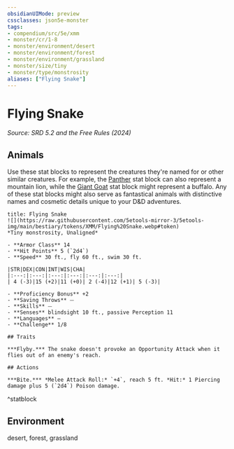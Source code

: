 ```yaml
---
obsidianUIMode: preview
cssclasses: json5e-monster
tags:
- compendium/src/5e/xmm
- monster/cr/1-8
- monster/environment/desert
- monster/environment/forest
- monster/environment/grassland
- monster/size/tiny
- monster/type/monstrosity
aliases: ["Flying Snake"]
---
```

# Flying Snake
*Source: SRD 5.2 and the Free Rules (2024)*  

## Animals

Use these stat blocks to represent the creatures they're named for or other similar creatures. For example, the [Panther](compendium/bestiary/beast/panther-xmm.md) stat block can also represent a mountain lion, while the [Giant Goat](compendium/bestiary/beast/giant-goat-xmm.md) stat block might represent a buffalo. Any of these stat blocks might also serve as fantastical animals with distinctive names and cosmetic details unique to your D&D adventures.

```ad-statblock
title: Flying Snake
![](https://raw.githubusercontent.com/5etools-mirror-3/5etools-img/main/bestiary/tokens/XMM/Flying%20Snake.webp#token)
*Tiny monstrosity, Unaligned*

- **Armor Class** 14
- **Hit Points** 5 (`2d4`)
- **Speed** 30 ft., fly 60 ft., swim 30 ft.

|STR|DEX|CON|INT|WIS|CHA|
|:---:|:---:|:---:|:---:|:---:|:---:|
| 4 (-3)|15 (+2)|11 (+0)| 2 (-4)|12 (+1)| 5 (-3)|

- **Proficiency Bonus** +2
- **Saving Throws** ⏤
- **Skills** ⏤
- **Senses** blindsight 10 ft., passive Perception 11
- **Languages** —
- **Challenge** 1/8

## Traits

***Flyby.*** The snake doesn't provoke an Opportunity Attack when it flies out of an enemy's reach.

## Actions

***Bite.*** *Melee Attack Roll:* `+4`, reach 5 ft. *Hit:* 1 Piercing damage plus 5 (`2d4`) Poison damage.
```
^statblock

## Environment

desert, forest, grassland
